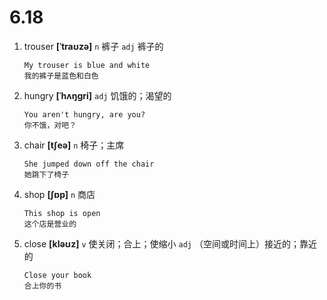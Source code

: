 # 6.18

1. trouser **[ˈtraʊzə]** `n` 裤子 `adj` 裤子的

   ```
   My trouser is blue and white
   我的裤子是蓝色和白色
   ```

2. hungry **[ˈhʌŋɡri]** `adj` 饥饿的；渴望的

   ```
   You aren't hungry, are you?
   你不饿，对吧？
   ```

3. chair **[tʃeə]** `n` 椅子；主席

   ```
   She jumped down off the chair
   她跳下了椅子
   ```

4. shop **[ʃɒp]** `n` 商店

   ```
   This shop is open
   这个店是营业的
   ```

5. close **[kləʊz]** `v` 使关闭；合上；使缩小 `adj` （空间或时间上）接近的；靠近的

   ```
   Close your book
   合上你的书
   ```
